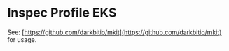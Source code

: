 # Inspec Profile EKS

See: [https://github.com/darkbitio/mkit](https://github.com/darkbitio/mkit) for usage.
